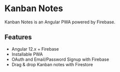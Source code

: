 # Kanban Notes

Kanban Notes is an Angular PWA powered by Firebase.

## Features

- Angular 12.x + Firebase
- Installable PWA
- OAuth and Email/Password Signup with Firebase
- Drag & drop Kanban notes with Firestore
